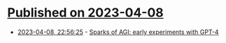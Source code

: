 # [Published on 2023-04-08](index.md)

* [2023-04-08, 22:56:25](https://lobste.rs/s/f2yyuk/sparks_agi_early_experiments_with_gpt_4) - [Sparks of AGI: early experiments with GPT-4](https://www.youtube.com/watch?v=qbIk7-JPB2c)

